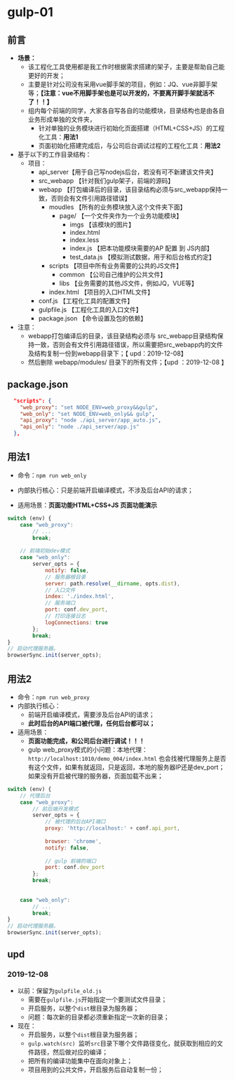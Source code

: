 # gulp-01

## 前言

* **场景：**
  * 该工程化工具使用都是我工作时根据需求搭建的架子，主要是帮助自己能更好的开发；
  * 主要是针对公司没有采用vue脚手架的项目，例如：JQ、vue非脚手架等；**【注意：vue不用脚手架也是可以开发的，不要离开脚手架就活不了！！】**
  * 组内每个前端的同学，大家各自写各自的功能模块，目录结构也是由各自业务形成单独的文件夹，
    * 针对单独的业务模块进行初始化页面搭建（HTML+CSS+JS）的工程化工具：**用法1**
    * 页面初始化搭建完成后，与公司后台调试过程的工程化工具：**用法2**
* 基于以下的工作目录结构：
  * 项目：
    * api_server【用于自己写nodejs后台，若没有可不新建该文件夹】
    * src_webapp  【针对我们gulp架子，前端的源码】
    * webapp  【打包编译后的目录，该目录结构必须与src_webapp保持一致，否则会有文件引用路径错误】
      * moudles 【所有的业务模块放入这个文件夹下面】
        * page/ 【一个文件夹作为一个业务功能模块】
          - imgs 【该模块的图片】
          - index.html
          - index.less
          - index.js 【把本功能模块需要的AP 配置 到 JS内部】
          - test_data.js 【模拟测试数据，用于和后台格式约定】
      * scripts 【项目中所有业务需要的公共的JS文件】
        * common 【公司自己维护的公共文件】
        * libs 【业务需要的其他JS文件，例如JQ，VUE等】
      * index.html 【项目的入口HTML文件】
    * conf.js 【工程化工具的配置文件】
    * gulpfile.js 【工程化工具的入口文件】
    * package.json 【命令设置及包的依赖】
* 注意：
  * webapp打包编译后的目录，该目录结构必须与 src_webapp目录结构保持一致，否则会有文件引用路径错误，所以需要把src_webapp内的文件及结构复制一份到webapp目录下；【 upd：2019-12-08】
  * 然后删除 webapp/modules/ 目录下的所有文件；【upd ：2019-12-08 】

## package.json

```json
  "scripts": {
    "web_proxy": "set NODE_ENV=web_proxy&&gulp",
    "web_only": "set NODE_ENV=web_only&& gulp",
    "api_proxy": "node ./api_server/app_auto.js",
    "api_only": "node ./api_server/app.js"
  },
```

## 用法1

* 命令：`npm run web_only`

* 内部执行核心：只是前端开启编译模式，不涉及后台API的请求；
* 适用场景：**页面功能HTML+CSS+JS 页面功能演示**

```js
switch (env) {
    case "web_proxy":
		// ...
        break;
    
    // 前端初始dev模式
    case "web_only":
        server_opts = {
            notify: false,
            // 服务器根目录
            server: path.resolve(__dirname, opts.dist),
            // 入口文件
            index: './index.html',
            // 服务端口
            port: conf.dev_port,
            // 打印连接日志
            logConnections: true
        };
        break;
}
// 启动代理服务器。
browserSync.init(server_opts);
```

## 用法2

* 命令：`npm run web_proxy`
* 内部执行核心：
  * 前端开启编译模式，需要涉及后台API的请求；
  * **此时后台的API端口被代理，任何后台都可以；**
* 适用场景：
  * **页面功能完成，和公司后台进行调试！！！**
  * gulp web_proxy模式的小问题：本地代理：`http://localhost:1010/demo_004/index.html` 也会找被代理服务上是否有这个文件，如果有就返回，只是返回，本地的服务器IP还是dev_port；如果没有开启被代理的服务器，页面加载不出来；

```js
switch (env) {
    // 代理后台
    case "web_proxy":
        // 前后端开发模式
        server_opts = {
            // 被代理的后台API端口
            proxy: 'http://localhost:' + conf.api_port,
            
            browser: 'chrome',
            notify: false,
            
            // gulp 前端的端口
            port: conf.dev_port
        };
        break;
        
        
    case "web_only":
		// ...
        break;
}
// 启动代理服务器。
browserSync.init(server_opts);
```

## upd

### 2019-12-08 

* 以前：保留为`gulpfile_old.js`
  * 需要在`gulpfile.js`开始指定一个要测试文件目录；
  * 开启服务，以整个`dist`根目录为服务器；
  * 问题：每次新的目录都必须重新指定一次新的目录；
* 现在：
  * 开启服务，以整个`dist`根目录为服务器；
  * `gulp.watch(src) `监听`src`目录下哪个文件路径变化，就获取到相应的文件路径，然后做对应的编译；
  * 把所有的编译功能集中在面向对象上；
  * 项目用到的公共文件，开启服务后自动复制一份；

